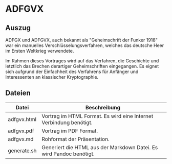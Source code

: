 # ADFGVX

## Auszug
ADFGX und ADFGVX, auch bekannt als "Geheimschrift der Funker 1918" war ein manuelles Verschlüsselungsverfahren, welches das deutsche Heer im Ersten Weltkrieg verwendete.

Im Rahmen dieses Vortrages wird auf das Verfahren, die Geschichte und letztlich das Brechen derartiger Geheimschriften eingegangen. Es eignet sich aufgrund der Einfachheit des Verfahrens für Anfänger und Interessenten an klassischer Kryptographie.

## Dateien
| Datei       | Beschreibung                                                        |
| ----------- | ------------------------------------------------------------------- |
| adfgvx.html | Vortrag im HTML Format. Es wird eine Internet Verbindung benötigt.  |
| adfgvx.pdf  | Vortrag im PDF Format.                                              |
| adfgvx.md   | Rohformat der Präsentation.                                         |
| generate.sh | Generiert die HTML aus der Markdown Datei. Es wird Pandoc benötigt. |
